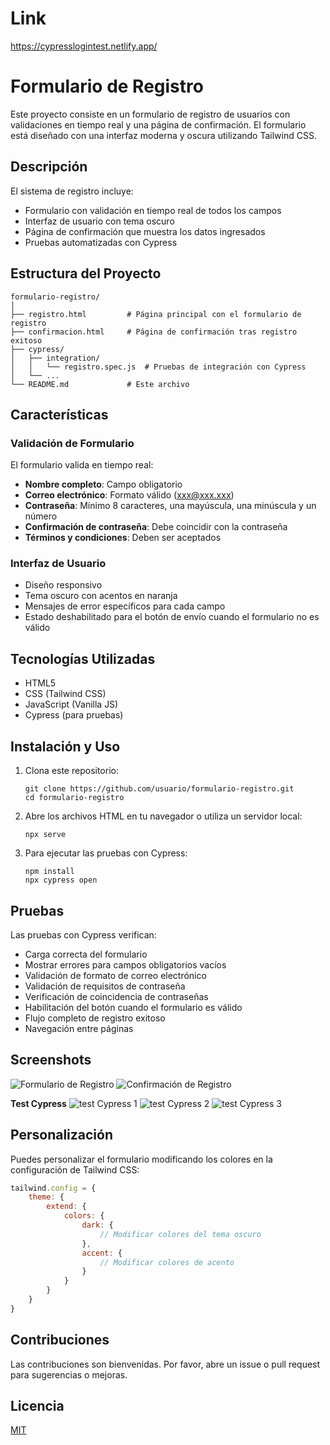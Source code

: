# Link
https://cypresslogintest.netlify.app/

# Formulario de Registro

Este proyecto consiste en un formulario de registro de usuarios con validaciones en tiempo real y una página de confirmación. El formulario está diseñado con una interfaz moderna y oscura utilizando Tailwind CSS.

## Descripción

El sistema de registro incluye:

- Formulario con validación en tiempo real de todos los campos
- Interfaz de usuario con tema oscuro
- Página de confirmación que muestra los datos ingresados
- Pruebas automatizadas con Cypress

## Estructura del Proyecto

```
formulario-registro/
│
├── registro.html         # Página principal con el formulario de registro
├── confirmacion.html     # Página de confirmación tras registro exitoso
├── cypress/
│   ├── integration/
│   │   └── registro.spec.js  # Pruebas de integración con Cypress
│   └── ...
└── README.md             # Este archivo
```

## Características

### Validación de Formulario

El formulario valida en tiempo real:

- **Nombre completo**: Campo obligatorio
- **Correo electrónico**: Formato válido (xxx@xxx.xxx)
- **Contraseña**: Mínimo 8 caracteres, una mayúscula, una minúscula y un número
- **Confirmación de contraseña**: Debe coincidir con la contraseña
- **Términos y condiciones**: Deben ser aceptados

### Interfaz de Usuario

- Diseño responsivo
- Tema oscuro con acentos en naranja
- Mensajes de error específicos para cada campo
- Estado deshabilitado para el botón de envío cuando el formulario no es válido

## Tecnologías Utilizadas

- HTML5
- CSS (Tailwind CSS)
- JavaScript (Vanilla JS)
- Cypress (para pruebas)

## Instalación y Uso

1. Clona este repositorio:
   ```
   git clone https://github.com/usuario/formulario-registro.git
   cd formulario-registro
   ```

2. Abre los archivos HTML en tu navegador o utiliza un servidor local:
   ```
   npx serve
   ```

3. Para ejecutar las pruebas con Cypress:
   ```
   npm install
   npx cypress open
   ```

## Pruebas

Las pruebas con Cypress verifican:

- Carga correcta del formulario
- Mostrar errores para campos obligatorios vacíos
- Validación de formato de correo electrónico
- Validación de requisitos de contraseña
- Verificación de coincidencia de contraseñas
- Habilitación del botón cuando el formulario es válido
- Flujo completo de registro exitoso
- Navegación entre páginas

## Screenshots

![Formulario de Registro](screenshots/screenshot1.png)
![Confirmación de Registro](screenshots/screenshot2.png)

**Test Cypress**
![test Cypress 1](screenshots/cypress.png)
![test Cypress 2](screenshots/cypress2.png)
![test Cypress 3](screenshots/cypress3.png)


## Personalización

Puedes personalizar el formulario modificando los colores en la configuración de Tailwind CSS:

```javascript
tailwind.config = {
    theme: {
        extend: {
            colors: {
                dark: {
                    // Modificar colores del tema oscuro
                },
                accent: {
                    // Modificar colores de acento
                }
            }
        }
    }
}
```

## Contribuciones

Las contribuciones son bienvenidas. Por favor, abre un issue o pull request para sugerencias o mejoras.

## Licencia

[MIT](LICENSE)
